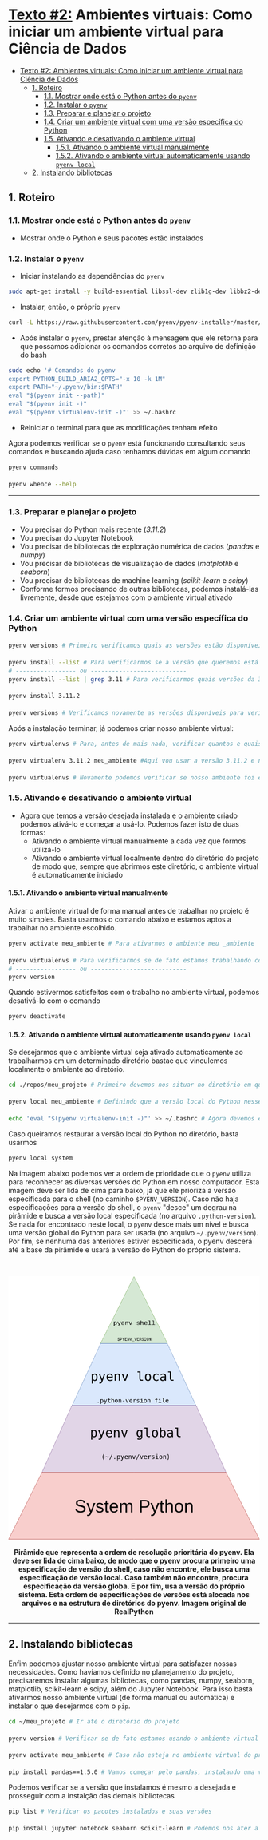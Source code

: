 # <u>Texto #2:</u> Ambientes virtuais: Como iniciar um ambiente virtual para Ciência de Dados

<!-- TOC -->

- [Texto #2: Ambientes virtuais: Como iniciar um ambiente virtual para Ciência de Dados](#texto-2-ambientes-virtuais-como-iniciar-um-ambiente-virtual-para-ciência-dedados)
  - [1. Roteiro](#1-roteiro)
    - [1.1. Mostrar onde está o Python antes do `pyenv`](#11-mostrar-onde-está-o-python-antes-do-pyenv)
    - [1.2. Instalar o `pyenv`](#12-instalar-o-pyenv)
    - [1.3. Preparar e planejar o projeto](#13-preparar-e-planejar-o-projeto)
    - [1.4. Criar um ambiente virtual com uma versão específica do Python](#14-criar-um-ambiente-virtual-com-uma-versão-específica-do-python)
    - [1.5. Ativando e desativando o ambiente virtual](#15-ativando-e-desativando-o-ambiente-virtual)
      - [1.5.1. Ativando o ambiente virtual manualmente](#151-ativando-o-ambiente-virtual-manualmente)
      - [1.5.2. Ativando o ambiente virtual automaticamente usando `pyenv local`](#152-ativando-o-ambiente-virtual-automaticamente-usando-pyenv-local)
  - [2. Instalando bibliotecas](#2-instalando-bibliotecas)

<!-- /TOC -->

## 1. Roteiro

### 1.1. Mostrar onde está o Python antes do `pyenv`
- Mostrar onde o Python e seus pacotes estão instalados

### 1.2. Instalar o `pyenv`
- Iniciar instalando as dependências do `pyenv`
```bash
sudo apt-get install -y build-essential libssl-dev zlib1g-dev libbz2-dev libreadline-dev libsqlite3-dev wget curl llvm gettext libncurses5-dev tk-dev tcl-dev blt-dev libgdbm-dev git python2-dev python3-dev aria2
```

- Instalar, então, o próprio `pyenv`
```bash
curl -L https://raw.githubusercontent.com/pyenv/pyenv-installer/master/bin/pyenv-installer | bash
```

- Após instalar o `pyenv`, prestar atenção à mensagem que ele retorna para que possamos adicionar os comandos corretos ao arquivo de definição do bash
```bash
sudo echo '# Comandos do pyenv
export PYTHON_BUILD_ARIA2_OPTS="-x 10 -k 1M"
export PATH="~/.pyenv/bin:$PATH"
eval "$(pyenv init --path)"
eval "$(pyenv init -)"
eval "$(pyenv virtualenv-init -)"' >> ~/.bashrc
```

- Reiniciar o terminal para que as modificações tenham efeito

Agora podemos verificar se o `pyenv` está funcionando consultando seus comandos e buscando ajuda caso tenhamos dúvidas em algum comando
```bash
pyenv commands

pyenv whence --help
```

---

### 1.3. Preparar e planejar o projeto
- Vou precisar do Python mais recente (*3.11.2*)
- Vou precisar do Jupyter Notebook
- Vou precisar de bibliotecas de exploração numérica de dados (*pandas* e *numpy*)
- Vou precisar de bibliotecas de visualização de dados (*matplotlib* e *seaborn*)
- Vou precisar de bibliotecas de machine learning (*scikit-learn* e *scipy*)
- Conforme formos precisando de outras bibliotecas, podemos instalá-las livremente, desde que estejamos com o ambiente virtual ativado


### 1.4. Criar um ambiente virtual com uma versão específica do Python
```bash
pyenv versions # Primeiro verificamos quais as versões estão disponíveis no computador

pyenv install --list # Para verificarmos se a versão que queremos está lá
# ----------------- ou ---------------------------
pyenv install --list | grep 3.11 # Para verificarmos quais versões da 3.11 estão disponíveis

pyenv install 3.11.2

pyenv versions # Verificamos novamente as versões disponíveis para verificarmos que a 3.11.2 agora está lá
```

Após a instalação terminar, já podemos criar nosso ambiente virtual:
```bash
pyenv virtualenvs # Para, antes de mais nada, verificar quantos e quais ambientes virtuais nós temos

pyenv virtualenv 3.11.2 meu_ambiente #Aqui vou usar a versão 3.11.2 e nomear o novo ambiente virtual de "meu_ambiente"

pyenv virtualenvs # Novamente podemos verificar se nosso ambiente foi efetivamente criado
```

### 1.5. Ativando e desativando o ambiente virtual

- Agora que temos a versão desejada instalada e o ambiente criado podemos ativá-lo e começar a usá-lo. Podemos fazer isto de duas formas:
  - Ativando o ambiente virtual manualmente a cada vez que formos utilizá-lo
  - Ativando o ambiente virtual localmente dentro do diretório do projeto de modo que, sempre que abrirmos este diretório, o ambiente virtual é automaticamente iniciado

#### 1.5.1. Ativando o ambiente virtual manualmente 
Ativar o ambiente virtual de forma manual antes de trabalhar no projeto é muito simples. Basta usarmos o comando abaixo e estamos aptos a trabalhar no ambiente escolhido.
```bash
pyenv activate meu_ambiente # Para ativarmos o ambiente meu _ambiente

pyenv virtualenvs # Para verificarmos se de fato estamos trabalhando com o ambiente que desejamos
# ----------------- ou ---------------------------
pyenv version 
```

Quando estivermos satisfeitos com o trabalho no ambiente virtual, podemos desativá-lo com o comando

```bash
pyenv deactivate
```

#### 1.5.2. Ativando o ambiente virtual automaticamente usando `pyenv local`
Se desejarmos que o ambiente virtual seja ativado automaticamente ao trabalharmos em um determinado diretório bastae que vinculemos localmente o ambiente ao diretório.
```bash
cd ./repos/meu_projeto # Primeiro devemos nos situar no diretório em que desejamos vincular 

pyenv local meu_ambiente # Definindo que a versão local do Python nesse diretório é a do ambiente meu_ambiente. Isto cria uma entrada no arquivo .python-version

echo 'eval "$(pyenv virtualenv-init -)"' >> ~/.bashrc # Agora devemos explicitar ao inicializador do bash que ele deve ler a virtualenv assim que entrarmos no diretório
```

Caso queiramos restaurar a versão local do Python no diretório, basta usarmos
```bash
pyenv local system
```

Na imagem abaixo podemos ver a ordem de prioridade que o `pyenv` utiliza para reconhecer as diversas versões do Python em nosso computador. Esta imagem deve ser lida de cima para baixo, já que ele prioriza a versão especificada para o shell (no caminho `$PYENV_VERSION`). Caso não haja especificações para a versão do shell, o `pyenv` "desce" um degrau na pirâmide e busca a versão local especificada (no arquivo `.python-version`). Se nada for encontrado neste local, o `pyenv` desce mais um nível e busca uma versão global do Python para ser usada (no arquivo `~/.pyenv/version`). Por fim, se nenhuma das anteriores estiver especificada, o pyenv descerá até a base da pirâmide e usará a versão do Python do próprio sistema. 

<br>
<p align="center">
<img src="./imgs/pyenv-pyramid.png" alt="piramide" >
<figcaption align = "center"><b>Pirâmide que representa a ordem de resolução prioritária do pyenv. Ela deve ser lida de cima baixo, de modo que o pyenv procura primeiro uma especificação de versão do shell, caso não encontre, ele busca uma especificação de versão local. Caso também não encontre, procura especificação da versão globa. E por fim, usa a versão do próprio sistema. Esta ordem de especificações de versões está alocada nos arquivos e na estrutura de diretórios do pyenv. Imagem original de RealPython</b></figcaption>
</p>

---

## 2. Instalando bibliotecas
Enfim podemos ajustar nosso ambiente virtual para satisfazer nossas necessidades. Como havíamos definido no planejamento do projeto, precisaremos instalar algumas bibliotecas, como pandas, numpy, seaborn, matplotlib, scikit-learn e scipy, além do Jupyter Notebook. Para isso basta ativarmos nosso ambiente virtual (de forma manual ou automática) e instalar o que desejarmos com o `pip`.

```bash
cd ~/meu_projeto # Ir até o diretório do projeto

pyenv version # Verificar se de fato estamos usando o ambiente virtual desejado 

pyenv activate meu_ambiente # Caso não esteja no ambiente virtual do projeto

pip install pandas==1.5.0 # Vamos começar pelo pandas, instalando uma versão antiga para comparar com a que já está instalada no ambiente global
```

Podemos verificar se a versão que instalamos é mesmo a desejada e prosseguir com a instalção das demais bibliotecas
```bash
pip list # Verificar os pacotes instalados e suas versões

pip install jupyter notebook seaborn scikit-learn # Podemos nos ater a estes, já que os demais pacotes são dependências destes e serão instalados de qualquer forma 
```